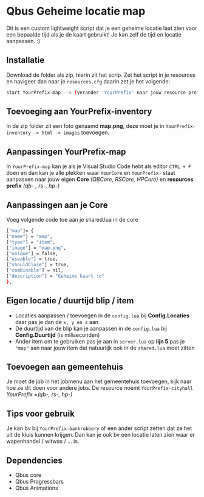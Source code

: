 # Qbus Geheime locatie map

Dit is een custom lightweight script dat je een geheime locatie laat zien voor een bepaalde tijd als je de kaart gebruikt! Je kan zelf de tijd en locatie aanpassen. :)

## Installatie
Download de folder als zip, hierin zit het scrip. Zet het script in je resources en navigeer dan naar je `resources.cfg` daarin zet je het volgende:

```bash
start YourPrefix-map --> (Verander 'YourPrefix' naar jouw resource prefix (qb- of rs- of hp-,...)
```

## Toevoeging aan YourPrefix-inventory
In de zip folder zit een foto genaamd **map.png**, deze moet je in `YourPrefix-inventory -> html -> images` toevoegen.


## Aanpassingen YourPrefix-map
In `YourPrefix-map` kan je als je Visual Studio Code hebt als editor `CTRL + F` doen en dan kan je 
alle plekken waar `YourCore` en `YourPrefix-` staat aanpassen naar jouw eigen **Core** *(QBCore, RSCore, HPCore)* en **resources prefix** *(qb- , rs-, hp-)*

## Aanpassingen aan je Core
Voeg volgende code toe aan je shared.lua in de core
```bash
["map"]= {
["name"] = "map", 
["type"] = "item", 
["image"] = "map.png", 
["unique"] = false, 
["useable"] = true, 
["shouldClose"] = true, 
["combinable"] = nil, 
["description"] = "Geheime kaart :o"
},

```

## Eigen locatie / duurtijd blip / item
- Locaties aanpassen / toevoegen in de `config.lua` bij **Config.Locaties** daar pas je dan de `x, y en z` aan
- De duurtijd van de blip kan je aanpassen in de `config.lua` bij **Config.Duurtijd** (is miliseconden)
- Ander item om te gebruiken pas je aan in `server.lua` op **lijn 5** pas je `"map"` aan naar jouw item dat natuurlijk ook in de `shared.lua` moet zitten

## Toevoegen aan gemeentehuis
Je moet de job in het jobmenu aan het gemeentehuis toevoegen, kijk naar hoe ze dit doen voor andere jobs. De resource noemt `YourPrefix-cityhall` *YourPrefix =(qb-, rs-, hp-)*

## Tips voor gebruik
Je kan bv bij `YourPrefix-bankrobbery` of  een ander script zetten dat ze het uit de kluis kunnen krijgen. Dan kan je ook bv een locatie laten zien waar er wapenhandel / witwas / ... is.

## Dependencies
- Qbus core
- Qbus Progressbars
- Qbus Animations
